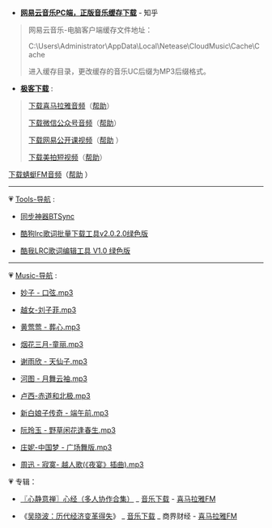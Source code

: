 - [**网易云音乐PC端，正版音乐缓存下载**](https://www.zhihu.com/question/40678992) - 知乎

> 网易云音乐-电脑客户端缓存文件地址：
> 
> C:\Users\Administrator\AppData\Local\Netease\CloudMusic\Cache\Cache
> 
> 进入缓存目录，更改缓存的音乐UC后缀为MP3后缀格式。
> 

- [**极客下载**](http://jikexiazai.cn/) : 

> [下载喜马拉雅音频](http://jikexiazai.cn/xmlyxz.html)（[帮助](http://jikexiazai.cn/xmly_help.html)）  
> 
> [下载微信公众号音频](http://jikexiazai.cn/wxxz.html)（[帮助](http://jikexiazai.cn/wxxz_help.html)） 
> 
> [下载网易公开课视频](http://jikexiazai.cn/gkkxz.html)（[帮助](http://jikexiazai.cn/wygkk_help.html) ） 
> 
> [下载美拍短视频](http://jikexiazai.cn/mpxz.html)（[帮助](http://jikexiazai.cn/mpxz_help.html)）  
> 
[下载蜻蜓FM音频](http://jikexiazai.cn/qtfm.html)（[帮助](http://jikexiazai.cn/qtfm_help.html) ） 
> 

-------------------------------------------------------------------

💗 [Tools-导航](https://github.com/taoste/Hello-World/tree/master/Tools) :

- [同步神器BTSync](https://github.com/taoste/Hello-World/tree/master/Technical%20File(PDF)/ProgramThink/BTSync)

- [酷狗lrc歌词批量下载工具v2.0.2.0绿色版](https://github.com/taoste/Hello-World/tree/master/Tools/酷狗lrc歌词批量下载工具v2.0.2.0绿色版.zip) 

- [酷我LRC歌词编辑工具 V1.0 绿色版](https://github.com/taoste/Hello-World/tree/master/Tools/LRC%20V1.0.rar) 

-------------------------------------------------------------------

💗 [Music-导航](https://github.com/taoste/Hello-World/tree/master/Music) :

- [妙子 - 口弦.mp3](https://taoste.github.io/Hello-World/Music/妙子%20-%20口弦.mp3)

- [越女-刘子菲.mp3](https://taoste.github.io/Hello-World/Music/越女-刘子菲.mp3)

- [黄莺莺 - 葬心.mp3](https://taoste.github.io/Hello-World/Music/黄莺莺%20-%20葬心.mp3)

- [烟花三月-童丽.mp3](https://taoste.github.io/Hello-World/Music/烟花三月-童丽.mp3)

- [谢雨欣 - 天仙子.mp3](https://taoste.github.io/Hello-World/Music/谢雨欣%20-%20天仙子.mp3)

- [河图 - 月舞云袖.mp3](https://taoste.github.io/Hello-World/Music/河图%20-%20月舞云袖.mp3)

- [卢西-赤道和北极.mp3](https://taoste.github.io/Hello-World/Music/卢西-赤道和北极.mp3)

- [新白娘子传奇 - 端午前.mp3](https://taoste.github.io/Hello-World/Music/新白娘子传奇%20-%20端午前.mp3)

- [阮玲玉 - 野草闲花逢春生.mp3](https://taoste.github.io/Hello-World/Music/阮玲玉%20-%20野草闲花逢春生.mp3)

- [庄妮-中国梦 - 广场舞版.mp3](https://taoste.github.io/Hello-World/Music/庄妮-中国梦%20-%20广场舞版.mp3)

- [周迅 - 寂寞- 越人歌(《夜宴》插曲).mp3](https://taoste.github.io/Hello-World/Music/%E5%91%A8%E8%BF%85%20-%20%E5%AF%82%E5%AF%9E%20-%20%E8%B6%8A%E4%BA%BA%E6%AD%8C(%E3%80%8A%E5%A4%9C%E5%AE%B4%E3%80%8B%E6%8F%92%E6%9B%B2).mp3)

💗 专辑：

-  [〖心静意禅〗心经（多人协作合集）](https://www.ximalaya.com/yinyue/4185135/15009543) _ [音乐下载](http://audio.xmcdn.com/group7/M09/56/90/wKgDX1chvMODcIzYAUlSM09gag0469.mp3) - [喜马拉雅FM](https://www.ximalaya.com/)

- 《[吴晓波：历代经济变革得失](https://www.ximalaya.com/shangye/291242/)》 _ [音乐下载](https://github.com/taoste/Hello-World/tree/master/Music/%E5%90%B4%E6%99%93%E6%B3%A2%EF%BC%9A%E5%8E%86%E4%BB%A3%E7%BB%8F%E6%B5%8E%E5%8F%98%E9%9D%A9%E5%BE%97%E5%A4%B1) _ 商界财经 - [喜马拉雅FM](https://www.ximalaya.com/)


